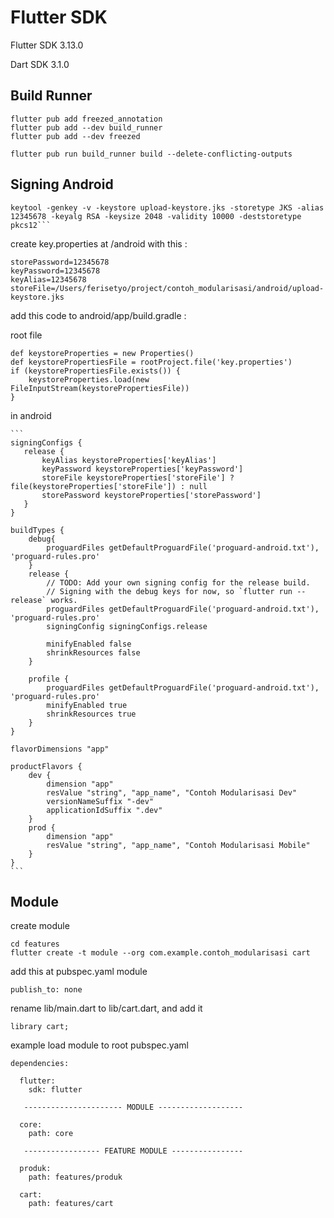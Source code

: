 # Flutter SDK

Flutter SDK 3.13.0

Dart SDK 3.1.0

## Build Runner
```
flutter pub add freezed_annotation
flutter pub add --dev build_runner
flutter pub add --dev freezed

flutter pub run build_runner build --delete-conflicting-outputs
```
## Signing Android
```cd android
keytool -genkey -v -keystore upload-keystore.jks -storetype JKS -alias 12345678 -keyalg RSA -keysize 2048 -validity 10000 -deststoretype pkcs12```
```
create key.properties at /android with this :
```
storePassword=12345678
keyPassword=12345678
keyAlias=12345678
storeFile=/Users/ferisetyo/project/contoh_modularisasi/android/upload-keystore.jks
```

add this code to android/app/build.gradle :

root file

```
def keystoreProperties = new Properties()
def keystorePropertiesFile = rootProject.file('key.properties')
if (keystorePropertiesFile.exists()) {
    keystoreProperties.load(new FileInputStream(keystorePropertiesFile))
}
```

in android 

    ```
    signingConfigs {
       release {
           keyAlias keystoreProperties['keyAlias']
           keyPassword keystoreProperties['keyPassword']
           storeFile keystoreProperties['storeFile'] ? file(keystoreProperties['storeFile']) : null
           storePassword keystoreProperties['storePassword']
       }
    }

    buildTypes {
        debug{
            proguardFiles getDefaultProguardFile('proguard-android.txt'), 'proguard-rules.pro'
        }
        release {
            // TODO: Add your own signing config for the release build.
            // Signing with the debug keys for now, so `flutter run --release` works.
            proguardFiles getDefaultProguardFile('proguard-android.txt'), 'proguard-rules.pro'
            signingConfig signingConfigs.release

            minifyEnabled false 
            shrinkResources false
        }

        profile {
            proguardFiles getDefaultProguardFile('proguard-android.txt'), 'proguard-rules.pro'
            minifyEnabled true 
            shrinkResources true
        }
    }

    flavorDimensions "app"

    productFlavors {
        dev {
            dimension "app"
            resValue "string", "app_name", "Contoh Modularisasi Dev"
            versionNameSuffix "-dev"
            applicationIdSuffix ".dev"
        }
        prod {
            dimension "app"
            resValue "string", "app_name", "Contoh Modularisasi Mobile"
        }
    }
    ```

## Module
create module

```
cd features
flutter create -t module --org com.example.contoh_modularisasi cart
```

add this at pubspec.yaml module

```
publish_to: none
```

rename lib/main.dart to lib/cart.dart, and add it

```
library cart;
```

example load module to root pubspec.yaml

```
dependencies:

  flutter:
    sdk: flutter
    
   ---------------------- MODULE -------------------
   
  core:
    path: core

   ----------------- FEATURE MODULE ----------------
   
  produk:
    path: features/produk
    
  cart:
    path: features/cart
```
